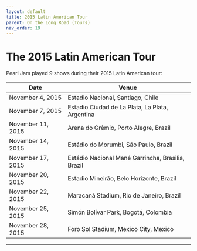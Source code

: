 ```yaml
---
layout: default
title: 2015 Latin American Tour
parent: On the Long Road (Tours)
nav_order: 19
---
```


# The 2015 Latin American Tour

Pearl Jam played 9 shows during their 2015 Latin American tour:

| Date | Venue | 
| ---- | ----- |
| November 4, 2015 | Estadio Nacional, Santiago, Chile
| November 7, 2015 | Estadio Ciudad de La Plata, La Plata, Argentina
| November 11, 2015 | Arena do Grêmio, Porto Alegre, Brazil
| November 14, 2015 | Estádio do Morumbi, São Paulo, Brazil
| November 17, 2015 | Estádio Nacional Mané Garrincha, Brasilia, Brazil
| November 20, 2015 | Estadio Mineirão, Belo Horizonte, Brazil
| November 22, 2015 | Maracanã Stadium, Rio de Janeiro, Brazil
| November 25, 2015 | Simón Bolívar Park, Bogotá, Colombia
| November 28, 2015 | Foro Sol Stadium, Mexico City, Mexico

---------------------------------------------------------------------------------

